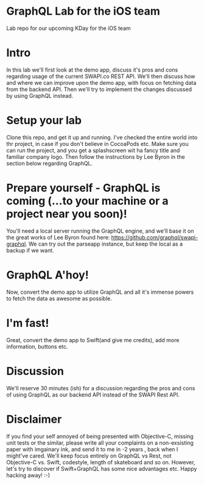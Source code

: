 # GraphQL Lab for the iOS team
Lab repo for our upcoming KDay for the iOS team

# Intro
In this lab we'll first look at the demo app, discuss it's pros and cons regarding usage of the current SWAPI.co REST API. We'll then discuss how and where we can improve upon the demo app, with focus on fetching data from the backend API. Then we'll try to implement the changes discussed by using GraphQL instead.

# Setup your lab
Clone this repo, and get it up and running. I've checked the entire world into thr project, in case if you don't believe in CocoaPods etc.
Make sure you can run the project, and you get a splashscreen wit ha fancy title and familiar company logo.
Then follow the instructions by Lee Byron in the section below regarding GraphQL.

# Prepare yourself - GraphQL is coming (...to your machine or a project near you soon)!
You'll need a local server running the GraphQL engine, and we'll base it on the great works of Lee Byron found here: https://github.com/graphql/swapi-graphql. We can try out the parseapp instance, but keep the local as a backup if we want.

# GraphQL A'hoy!
Now, convert the demo app to utilize GraphQL and all it's immense powers to fetch the data as awesome as possible.

# I'm fast!
Great, convert the demo app to Swift(and give me credits), add more information, buttons etc.

# Discussion
We'll reserve 30 minutes (ish) for a discussion regarding the pros and cons of using GraphQL as our backend API instead of the SWAPI Rest API.

# Disclaimer
If you find your self annoyed of being presented with Objective-C, missing unit tests or the similar, please write all your complaints on a non-exsisting paper with imgainary ink, and send it to me in -2 years , back when I might've cared. We'll keep focus entirely on GraphQL vs Rest, not Objective-C vs. Swift, codestyle, length of skateboard and so on. 
However, let's try to discover if Swift+GraphQL has some nice advantages etc. Happy hacking away! :-)
